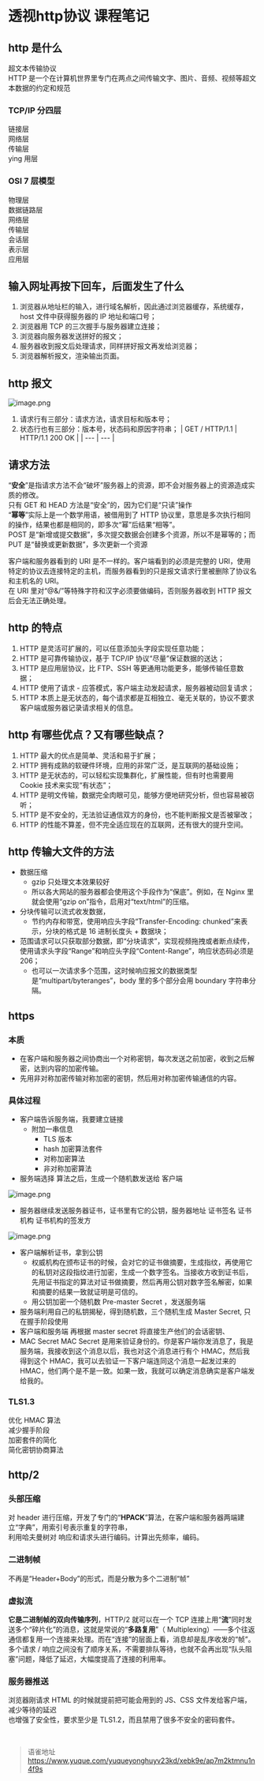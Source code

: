 # 透视http协议  课程笔记
## http 是什么

超文本传输协议  
HTTP 是一个在计算机世界里专门在两点之间传输文字、图片、音频、视频等超文本数据的约定和规范

### TCP/IP 分四层

链接层  
网络层  
传输层  
ying 用层

### OSI 7 层模型

物理层  
数据链路层  
网络层  
传输层  
会话层  
表示层  
应用层

## 输入网址再按下回车，后面发生了什么

1. 浏览器从地址栏的输入，进行域名解析，因此通过浏览器缓存，系统缓存，host 文件中获得服务器的 IP 地址和端口号；
2. 浏览器用 TCP 的三次握手与服务器建立连接；
3. 浏览器向服务器发送拼好的报文；
4. 服务器收到报文后处理请求，同样拼好报文再发给浏览器；
5. 浏览器解析报文，渲染输出页面。

## http 报文

![image.png](https://cdn.nlark.com/yuque/0/2023/png/1572912/1679993270404-2b832b6a-f53f-4a40-a1d8-ce4686974539.png#averageHue=%23c2c2ad&clientId=u0adb44c3-a163-4&from=paste&height=199&id=u98a7749d&name=image.png&originHeight=398&originWidth=821&originalType=binary&ratio=1&rotation=0&showTitle=false&size=32166&status=done&style=none&taskId=ucf79406d-d4c9-4e1d-9d62-6825c07991b&title=&width=410.5)

1. 请求行有三部分：请求方法，请求目标和版本号；
2. 状态行也有三部分：版本号，状态码和原因字符串；
   | GET / HTTP/1.1 | HTTP/1.1 200 OK |
   | --- | --- |

## 请求方法

“**安全**”是指请求方法不会“破坏”服务器上的资源，即不会对服务器上的资源造成实质的修改。  
只有 GET 和 HEAD 方法是“安全”的，因为它们是“只读”操作  
“**幂等**”实际上是一个数学用语，被借用到了 HTTP 协议里，意思是多次执行相同的操作，结果也都是相同的，即多次“幂”后结果“相等”。  
POST 是“新增或提交数据”，多次提交数据会创建多个资源，所以不是幂等的；而 PUT 是“替换或更新数据”，多次更新一个资源

客户端和服务器看到的 URI 是不一样的。客户端看到的必须是完整的 URI，使用特定的协议去连接特定的主机，而服务器看到的只是报文请求行里被删除了协议名和主机名的 URI。  
在 URI 里对“@&/”等特殊字符和汉字必须要做编码，否则服务器收到 HTTP 报文后会无法正确处理。

## http 的特点

1. HTTP 是灵活可扩展的，可以任意添加头字段实现任意功能；
2. HTTP 是可靠传输协议，基于 TCP/IP 协议“尽量”保证数据的送达；
3. HTTP 是应用层协议，比 FTP、SSH 等更通用功能更多，能够传输任意数据；
4. HTTP 使用了请求 - 应答模式，客户端主动发起请求，服务器被动回复请求；
5. HTTP 本质上是无状态的，每个请求都是互相独立、毫无关联的，协议不要求客户端或服务器记录请求相关的信息。

## http 有哪些优点？又有哪些缺点？

1. HTTP 最大的优点是简单、灵活和易于扩展；
2. HTTP 拥有成熟的软硬件环境，应用的非常广泛，是互联网的基础设施；
3. HTTP 是无状态的，可以轻松实现集群化，扩展性能，但有时也需要用 Cookie 技术来实现“有状态”；
4. HTTP 是明文传输，数据完全肉眼可见，能够方便地研究分析，但也容易被窃听；
5. HTTP 是不安全的，无法验证通信双方的身份，也不能判断报文是否被窜改；
6. HTTP 的性能不算差，但不完全适应现在的互联网，还有很大的提升空间。

## http 传输大文件的方法

- 数据压缩
  - gzip 只处理文本效果较好
  - 所以各大网站的服务器都会使用这个手段作为“保底”。例如，在 Nginx 里就会使用“gzip on”指令，启用对“text/html”的压缩。
- 分块传输可以流式收发数据，
  - 节约内存和带宽，使用响应头字段“Transfer-Encoding: chunked”来表示，分块的格式是 16 进制长度头 + 数据块；
- 范围请求可以只获取部分数据，即“分块请求”，实现视频拖拽或者断点续传，使用请求头字段“Range”和响应头字段“Content-Range”，响应状态码必须是 206；
  - 也可以一次请求多个范围，这时候响应报文的数据类型是“multipart/byteranges”，body 里的多个部分会用 boundary 字符串分隔。

## https

### 本质

- 在客户端和服务器之间协商出一个对称密钥，每次发送之前加密，收到之后解密，达到内容的加密传输。
- 先用非对称加密传输对称加密的密钥，然后用对称加密传输通信的内容。

### 具体过程

- 客户端告诉服务端，我要建立链接
  - 附加一串信息
    - TLS 版本
    - hash 加密算法套件
    - 对称加密算法
    - 非对称加密算法
- 服务端选择 算法之后，生成一个随机数发送给 客户端

![image.png](https://cdn.nlark.com/yuque/0/2023/png/1572912/1680073280781-1fd5adbb-d34e-452d-98f2-76d1c09efb41.png#averageHue=%23202020&clientId=ue208d578-8df3-4&from=paste&height=248&id=u73409181&name=image.png&originHeight=495&originWidth=1628&originalType=binary&ratio=2&rotation=0&showTitle=false&size=188463&status=done&style=none&taskId=u8736660f-8bdf-459b-98a1-eecca0e2731&title=&width=814)

- 服务器继续发送服务器证书，证书里有它的公钥，服务器地址 证书签名 证书机构 证书机构的签发方

![image.png](https://cdn.nlark.com/yuque/0/2023/png/1572912/1680073650772-c0361242-687e-461f-8718-21bb68611a5c.png#averageHue=%23a97213&clientId=ue208d578-8df3-4&from=paste&height=261&id=u229b4c1d&name=image.png&originHeight=521&originWidth=1639&originalType=binary&ratio=2&rotation=0&showTitle=false&size=310263&status=done&style=none&taskId=uc8ed6416-0e5d-4ad8-ab00-0d83dfac14b&title=&width=819.5)

- 客户端解析证书，拿到公钥
  - 权威机构在颁布证书的时候，会对它的证书做摘要，生成指纹，再使用它的私钥对这段指纹进行加密，生成一个数字签名。当接收方收到证书后，先用证书指定的算法对证书做摘要，然后再用公钥对数字签名解密，如果和摘要的结果一致就证明是可信的。
  - 用公钥加密一个随机数 Pre-master Secret ，发送服务端
- 服务端利用自己的私钥揭秘，得到随机数，三个随机生成 Master Secret, 只在握手阶段使用
- 客户端和服务端 再根据 master secret 将直接生产他们的会话密钥、
- MAC Secret MAC Secret 是用来验证身份的。你是客户端你发消息了，我是服务端，我接收到这个消息以后，我也对这个消息进行有个 HMAC，然后我得到这个 HMAC，我可以去验证一下客户端连同这个消息一起发过来的 HMAC，他们两个是不是一致。如果一致，我就可以确定消息确实是客户端发给我的。

### TLS1.3

优化 HMAC 算法  
减少握手阶段  
加密套件的简化  
简化密钥协商算法

## http/2

### 头部压缩

对 header 进行压缩，开发了专门的“**HPACK**”算法，在客户端和服务器两端建立“字典”，用索引号表示重复的字符串，  
利用哈夫曼树对 响应和请求头进行编码。计算出先频率，编码。

### 二进制帧

不再是“Header+Body”的形式，而是分散为多个二进制“帧”

### 虚拟流

**它是二进制帧的双向传输序列**，HTTP/2 就可以在一个 TCP 连接上用“**流**”同时发送多个“碎片化”的消息，这就是常说的“**多路复用**”（ Multiplexing）——多个往返通信都复用一个连接来处理。而在“连接”的层面上看，消息却是乱序收发的“帧”。多个请求 / 响应之间没有了顺序关系，不需要排队等待，也就不会再出现“队头阻塞”问题，降低了延迟，大幅度提高了连接的利用率。

### **服务器推送**

浏览器刚请求 HTML 的时候就提前把可能会用到的 JS、CSS 文件发给客户端，减少等待的延迟  
也增强了安全性，要求至少是 TLS1.2，而且禁用了很多不安全的密码套件。

<br>
  
> 语雀地址 https://www.yuque.com/yuqueyonghuyv23kd/xebk9e/ap7m2ktmnu1n4f9s